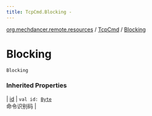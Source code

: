 ```yaml
---
title: TcpCmd.Blocking - 
---
```


[org.mechdancer.remote.resources](../index.html) / [TcpCmd](index.html) / [Blocking](./-blocking.html)

# Blocking

`Blocking`

### Inherited Properties

| [id](id.html) | `val id: `[`Byte`](https://kotlinlang.org/api/latest/jvm/stdlib/kotlin/-byte/index.html)<br>命令识别码 |

